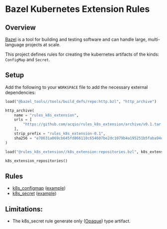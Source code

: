 # Bazel Kubernetes Extension Rules

## Overview

[Bazel](https://bazel.build/) is a tool for building and testing software and can handle large, multi-language projects at scale.

This project defines rules for creating the kubernetes artifacts of the kinds: `ConfigMap` and `Secret`.

## Setup

Add the following to your `WORKSPACE` file to add the necessary external dependencies:

```python
load("@bazel_tools//tools/build_defs/repo:http.bzl", "http_archive")

http_archive(
    name = "rules_k8s_extension",
    urls = [
        "https://github.com/acqio/rules_k8s_extension/archive/v0.1.tar.gz"
    ],
    strip_prefix = "rules_k8s_extension-0.1",
    sha256 = "e78631a069cb645fd866110c654607be2dc1079b4a195251b5faba94ddfb1716",
)

load("@rules_k8s_extension//k8s_extension:repositories.bzl", k8s_extension_repositories = "repositories")

k8s_extension_repositories()
```

## Rules

* [k8s_configmap](docs/configmap.md) ([example](examples/))
* [k8s_secret](docs/secret.md) ([example](examples/))

## Limitations:

* The k8s_secret rule generate only ([Opaque](https://kubernetes.io/docs/concepts/configuration/secret/)) type artifact.
